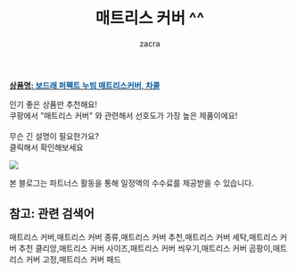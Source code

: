 ﻿---
layout: post
title:  "매트리스 커버 ^^"
author: zacra
categories: [ 아이템 ]
tags: [매트리스 커버,매트리스 커버 종류,매트리스 커버 추천,매트리스 커버 세탁,매트리스 커버 추천 클리앙,매트리스 커버 사이즈,매트리스 커버 씌우기,매트리스 커버 곰팡이,매트리스 커버 고정,매트리스 커버 패드]
image: https://static.coupangcdn.com/image/retail/images/2017/10/11/16/6/bf3b2157-528d-4b24-9991-b601a24f4c6f.jpg 
description: "쿠팡에서 매트리스 커버 관련 키워드로 가장 고객 선호도가 높은 제품이랍니다."
rating: 4.5
---

<a href="https://link.coupang.com/re/AFFSDP?lptag=AF8407795&pageKey=40721806&itemId=148954058&vendorItemId=3337738990&traceid=V0-153-ed53b7a59ae23dcb"><b>상품명: <font color='#01579B'>보드래 퍼펙트 누빔 매트리스커버, 차콜</font></b></a>

인기 좋은 상품만 추천해요!<br/>
쿠팡에서 "매트리스 커버" 와 관련해서 선호도가 가장 높은 제품이에요!<br/><br/>
무슨 긴 설명이 필요한가요?  
클릭해서 확인해보세요


<a href="https://link.coupang.com/re/AFFSDP?lptag=AF8407795&pageKey=40721806&itemId=148954058&vendorItemId=3337738990&traceid=V0-153-ed53b7a59ae23dcb"><img src="https://thumbnail8.coupangcdn.com/thumbnails/remote/q89/image/retail/images/2017/10/11/16/0/01938f9b-409c-4d60-af01-0e838cce2cf7.jpg"></a> 

본 블로그는 파트너스 활동을 통해 일정액의 수수료를 제공받을 수 있습니다.

## 참고: 관련 검색어    
매트리스 커버,매트리스 커버 종류,매트리스 커버 추천,매트리스 커버 세탁,매트리스 커버 추천 클리앙,매트리스 커버 사이즈,매트리스 커버 씌우기,매트리스 커버 곰팡이,매트리스 커버 고정,매트리스 커버 패드
